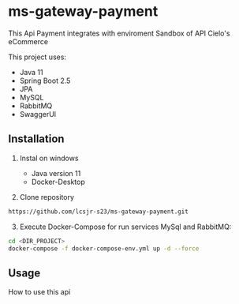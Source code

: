 # ms-gateway-payment
This Api Payment integrates with enviroment Sandbox of API Cielo's eCommerce

This project uses:
- Java 11 
- Spring Boot 2.5
- JPA
- MySQL
- RabbitMQ
- SwaggerUI
  
## Installation

1. Instal on windows 
   - Java version 11
   - Docker-Desktop
   
2. Clone repository
```bash
https://github.com/lcsjr-s23/ms-gateway-payment.git
```

3. Execute Docker-Compose for run services MySql and RabbitMQ:
```bash
cd <DIR_PROJECT>
docker-compose -f docker-compose-env.yml up -d --force
```

## Usage
How to use this api
